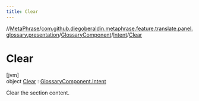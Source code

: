 ```yaml
---
title: Clear
---
```

//[MetaPhrase](../../../../../index.html)/[com.github.diegoberaldin.metaphrase.feature.translate.panel.glossary.presentation](../../../index.html)/[GlossaryComponent](../../index.html)/[Intent](../index.html)/[Clear](index.html)



# Clear



[jvm]\
object [Clear](index.html) : [GlossaryComponent.Intent](../index.html)

Clear the section content.


